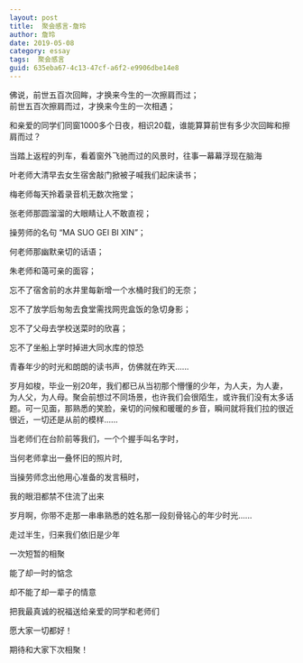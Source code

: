 ```yaml
---
layout: post
title:  聚会感言-詹玲
author:	詹玲
date: 2019-05-08
category: essay
tags:  聚会感言
guid: 635eba67-4c13-47cf-a6f2-e9906dbe14e8
---
```


  佛说，前世五百次回眸，才换来今生的一次擦肩而过；  
前世五百次擦肩而过，才换来今生的一次相遇；

和亲爱的同学们同窗1000多个日夜，相识20载，谁能算算前世有多少次回眸和擦肩而过？

当踏上返程的列车，看着窗外飞驰而过的风景时，往事一幕幕浮现在脑海

叶老师大清早去女生宿舍敲门掀被子喊我们起床读书；

梅老师每天拎着录音机无数次拖堂；

张老师那圆溜溜的大眼睛让人不敢直视；

操劳师的名句 “MA SUO GEI BI XIN”；

何老师那幽默亲切的话语；

朱老师和蔼可亲的面容；

忘不了宿舍前的水井里每新增一个水桶时我们的无奈；

忘不了放学后匆匆去食堂需找网兜盒饭的急切身影；

忘不了父母去学校送菜时的欣喜；

忘不了坐船上学时掉进大同水库的惊恐

青春年少的时光和朗朗的读书声，仿佛就在昨天......

岁月如梭，毕业一别20年，我们都已从当初那个懵懂的少年，为人夫，为人妻，为人父，为人母。聚会前想过不同场景，也许我们会很陌生，或许我们没有太多话题。可一见面，那熟悉的笑脸，亲切的问候和暖暖的乡音，瞬间就将我们拉的很近很近，一切还是从前的模样......

当老师们在台阶前等我们，一个个握手叫名字时，

当何老师拿出一叠怀旧的照片时,

当操劳师念出他用心准备的发言稿时，

我的眼泪都禁不住流了出来

岁月啊，你带不走那一串串熟悉的姓名那一段刻骨铭心的年少时光......

走过半生，归来我们依旧是少年

一次短暂的相聚

能了却一时的惦念

却不能了却一辈子的情意

把我最真诚的祝福送给亲爱的同学和老师们

愿大家一切都好！

期待和大家下次相聚！
